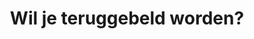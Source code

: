 ---
published: true
visible: false
cache_enabled: false
title: 'Wil je teruggebeld worden?'
form:
    name: callmeplease
    action: /thanks
    description: 'Snel contact opnemen'
    classes: 
    fields:
        -
            name: name
            label: 'Naam'
            autofocus: 'off'
            autocomplete: 'on'
            type: text
            id: data[name]
            validate:
                required: true
                pattern: ^[a-zA-Z]*$
        -
            name: phone
            label: 'Telefoonnummer'
            autofocus: 'off'
            autocomplete: 'on'
            type: tel
            id: data[phone]
            validate:
                required: true
        -
            name: about
            label: 'Waar gaat het over?'
            autofocus: 'off'
            autocomplete: 'off'
            type: textarea
            rows: 3
            id: data[about]
            validate:
                required: true
        -
            name: when
            label: 'Heb je een voorkeur voor het moment dat ik bel?'
            type: checkboxes
            id: data[when]
            default:
                ochtend: false
                middag: false
                avond: false
            options:
                ochtend: ' 9.00 — 12.00'
                middag: '13.00 — 17.00'
                avond: '19.00 — 21.00'
    buttons:
        -
            type: submit
            value: 'Verstuur'
    process:
        -
            email:
                from: mail@annekesinnema.nl
                to: mail@annekesinnema.nl
                subject: '[Bel me terug] {{ form.value.name|e }}'
                body: '{% include ''forms/data.html.twig'' %}'
        -
            save:
                fileprefix: callme-
                dateformat: Ymd-His-u
                extension: yaml
                body: '{% include ''forms/data.txt.twig'' %}'
        -
            message: 'Thank you for your feedback!'
---
